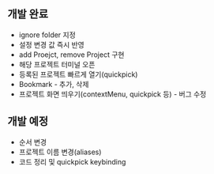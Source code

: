 ## 개발 완료

- ignore folder 지정
- 설정 변경 값 즉시 반영
- add Proejct, remove Project 구현
- 해당 프로젝트 터미널 오픈
- 등록된 프로젝트 빠르게 열기(quickpick)
- Bookmark - 추가, 삭제
- 프로젝트 화면 띄우기(contextMenu, quickpick 등) - 버그 수정

## 개발 예정

- 순서 변경
- 프로젝트 이름 변경(aliases)
- 코드 정리 및 quickpick keybinding
